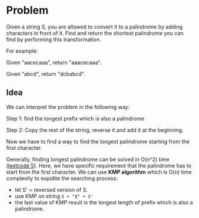 # Problem
Given a string S, you are allowed to convert it to a palindrome by adding characters in front of it. Find and return the shortest palindrome you can find by performing this transformation.

For example:

Given "aacecaaa", return "aaacecaaa".

Given "abcd", return "dcbabcd".

## Idea
We can interpret the problem in the following way:

Step 1: find the longest prefix which is also a palindrome

Step 2: Copy the rest of the string, reverse it and add it at the beginning.

Now we have to find a way to find the longest palindrome starting from the first character.

Generally, finding longest palindrome can be solved in O(n^2) time ([leetcode 5](https://leetcode.com/problems/longest-palindromic-substring/description/)).
Here, we have specific requirement that the palindrome has to start from the first character. We can use __KMP algorithm__ which is O(n) time
complexity to expidite the searching process:

* let S' = reversed version of S.
* use KMP on string `S + "$" + S'`
* the last value of KMP result is the longest length of prefix which is also a palindrome.
